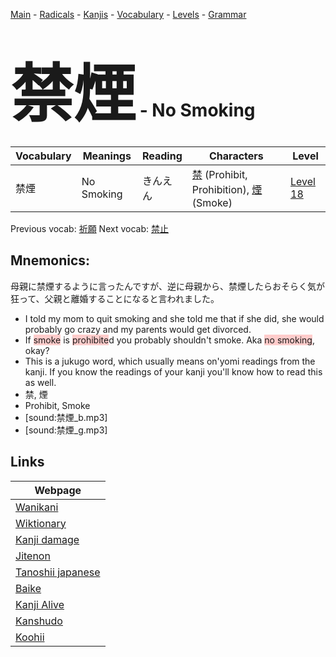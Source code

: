 <style> bigfont {font-size: 100px}</style>
[Main](../README.md) -
[Radicals](../radicals.md) -
[Kanjis](../kanjis.md) -
[Vocabulary](../vocabulary.md) -
[Levels](../levels.md) -
[Grammar](../grammar.md)
# <bigfont> 禁煙</bigfont> - No Smoking 

| Vocabulary | Meanings | Reading | Characters | Level |
| --- | --- | --- | --- | --- |
| 禁煙 | No Smoking | きんえん |  [禁](../kanjis/禁.md) (Prohibit, Prohibition), [煙](../kanjis/煙.md) (Smoke) | [Level 18](../levels/wk_level18.md) |

Previous vocab: [祈願](祈願.md) Next vocab: [禁止](禁止.md) 

## Mnemonics:
母親に禁煙するように言ったんですが、逆に母親から、禁煙したらおそらく気が狂って、父親と離婚することになると言われました。
* I told my mom to quit smoking and she told me that if she did, she would probably go crazy and my parents would get divorced.
* If <span style="background-color:#ffcccb"> smoke</span> is <span style="background-color:#ffcccb"> prohibite</span>d you probably shouldn't smoke. Aka <span style="background-color:#ffcccb"> no smoking</span>, okay?
* This is a jukugo word, which usually means on'yomi readings from the kanji. If you know the readings of your kanji you'll know how to read this as well.
* 禁, 煙
* Prohibit, Smoke
* [sound:禁煙_b.mp3]
* [sound:禁煙_g.mp3]


## Links 

| Webpage |
| --- |
| [Wanikani          ](https://www.wanikani.com/kanji/禁煙) |
| [Wiktionary        ](https://en.wiktionary.org/wiki/禁煙) |
| [Kanji damage      ](http://www.kanjidamage.com/kanji/search?utf8=✓&q=禁煙) |
| [Jitenon           ](https://jitenon.com/kanji/禁煙) |
| [Tanoshii japanese ](https://www.tanoshiijapanese.com/dictionary/kanji.cfm?k=禁煙) |
| [Baike             ](https://baike.baidu.com/item/禁煙) |
| [Kanji Alive       ](https://app.kanjialive.com/禁煙) |
| [Kanshudo          ](https://www.kanshudo.com/searchmn?q=禁煙) |
| [Koohii            ](https://kanji.koohii.com/study/kanji/禁煙) |
